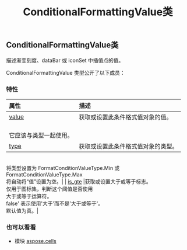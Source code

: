﻿---
title: ConditionalFormattingValue类
second_title: Aspose.Cells for Python via .NET API 参考资料
description:
type: docs
weight: 340
url: /zh/python-net/aspose.cells/conditionalformattingvalue/
is_root: false
---
##  ConditionalFormattingValue类
描述渐变刻度、dataBar 或 iconSet 中插值点的值。



ConditionalFormattingValue 类型公开了以下成员：

### 特性
|属性|描述|
| :- | :- |
| [value](/cells/zh/python-net/aspose.cells/conditionalformattingvalue/value) |获取或设置此条件格式值对象的值。<br/>它应该与类型一起使用。|
| [type](/cells/zh/python-net/aspose.cells/conditionalformattingvalue/type) |获取或设置此条件格式值对象的类型。<br/>将类型设置为 FormatConditionValueType.Min 或 FormatConditionValueType.Max<br/>将自动将“值”设置为空。|
| [is_gte](/cells/zh/python-net/aspose.cells/conditionalformattingvalue/is_gte) |获取或设置大于或等于标志。<br/>仅用于图标集，判断这个阈值是否使用<br/>大于或等于运算符。<br/>false' 表示使用'大于'而不是'大于或等于'。<br/>默认值为真。|



### 也可以看看
* 模块 [aspose.cells](..)
